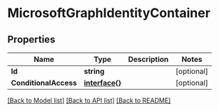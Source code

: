 # MicrosoftGraphIdentityContainer

## Properties

Name | Type | Description | Notes
------------ | ------------- | ------------- | -------------
**Id** | **string** |  | [optional] 
**ConditionalAccess** | [**interface{}**](.md) |  | [optional] 

[[Back to Model list]](../README.md#documentation-for-models) [[Back to API list]](../README.md#documentation-for-api-endpoints) [[Back to README]](../README.md)


